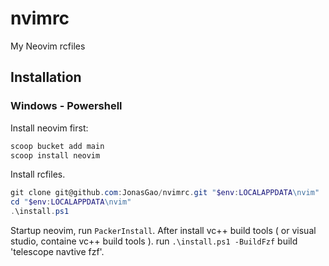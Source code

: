 # nvimrc
My Neovim rcfiles

## Installation

### Windows - Powershell

Install neovim first:

```powershell
scoop bucket add main
scoop install neovim
```

Install rcfiles.

```powershell
git clone git@github.com:JonasGao/nvimrc.git "$env:LOCALAPPDATA\nvim"
cd "$env:LOCALAPPDATA\nvim"
.\install.ps1
```

Startup neovim, run `PackerInstall`.
After install vc++ build tools ( or visual studio, containe vc++ build tools ). run `.\install.ps1 -BuildFzf` build 'telescope navtive fzf'.



